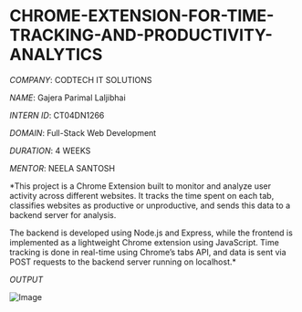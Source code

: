 # CHROME-EXTENSION-FOR-TIME-TRACKING-AND-PRODUCTIVITY-ANALYTICS

*COMPANY*: CODTECH IT SOLUTIONS

*NAME*: Gajera Parimal Laljibhai

*INTERN ID*: CT04DN1266

*DOMAIN*: Full-Stack Web Development

*DURATION*: 4 WEEKS

*MENTOR*: NEELA SANTOSH

*This project is a Chrome Extension built to monitor and analyze user activity across different websites. It tracks the time spent on each tab, classifies websites as productive or unproductive, and sends this data to a backend server for analysis.

The backend is developed using Node.js and Express, while the frontend is implemented as a lightweight Chrome extension using JavaScript. Time tracking is done in real-time using Chrome’s tabs API, and data is sent via POST requests to the backend server running on localhost.*

*OUTPUT*

![Image](https://github.com/user-attachments/assets/b5d231a8-e54d-4a5a-903f-515dd389c847)
